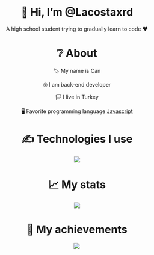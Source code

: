 <div align="center">
<h1> 👋 Hi, I’m @Lacostaxrd </h1>
<p> A high school student trying to gradually learn to code ❤ </p>
  
<h1> ❔ About </h1>
  <p> 🏷 My name is Can </p>
  <p> 🤓 I am back-end developer </p>
  <p> 🏳 I live in Turkey </p>
  <p> 🖥 Favorite programming language <a href="https://tr.wikipedia.org/wiki/JavaScript"> Javascript </a> </p>


<h1> ✍ Technologies I use </h1>
<img src="https://skillicons.dev/icons?i=js,ts,cs,react,nodejs,mongodb,html,css,vscode,atom,discord&theme=dark" />

<h1> 📈 My stats </h1>
<img src="https://github-readme-stats.vercel.app/api?username=Lacostaxrd&show_icons=true&theme=dark" />

<h1> 💎 My achievements </h1>
<img src="https://lanyard-profile-readme.vercel.app/api/1090959514800496702/?theme=light&bg=809ecf&animated=true&hideDiscrim=true&borderRadius=30px" /> 


